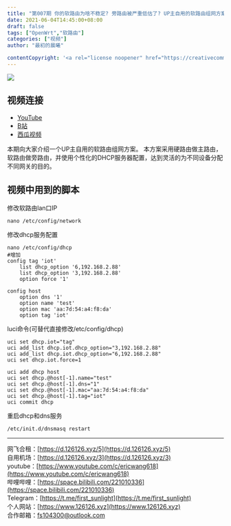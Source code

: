 ```yaml
---
title: "第007期 你的软路由为啥不稳定? 旁路由被严重低估了? UP主自用的软路由组网方案介绍"
date: 2021-06-04T14:45:00+08:00
draft: false
tags: ["OpenWrt","软路由"]
categories: ["视频"]
author: "最初的晨曦"

contentCopyright: '<a rel="license noopener" href="https://creativecommons.org/licenses/by-nc-sa/4.0/deed.zh" target="_blank">本文章采用 CC BY-NC-SA 4.0 许可协议</a>'
---
```


![](../../images/0088/0.jpg)
	
## 视频连接

- [YouTube](https://www.youtube.com/watch?v=KNbSW7Khe-o)  
- [B站](https://www.bilibili.com/video/BV1Tf4y1a7A7/)  
- [西瓜视频](https://www.ixigua.com/6997968194019426824)

本期向大家介绍一个UP主自用的软路由组网方案。
本方案采用硬路由做主路由，软路由做旁路由，并使用个性化的DHCP服务器配置，达到灵活的为不同设备分配不同网关的目的。

## 视频中用到的脚本

修改软路由lan口IP

```
nano /etc/config/network
```

修改dhcp服务配置

```
nano /etc/config/dhcp
#增加
config tag 'iot'
	list dhcp_option '6,192.168.2.88'
	list dhcp_option '3,192.168.2.88'
	option force '1'

config host
	option dns '1'
	option name 'test'
	option mac 'aa:7d:54:a4:f8:da'
	option tag 'iot'
```

luci命令(可替代直接修改/etc/config/dhcp)

```
uci set dhcp.iot="tag"
uci add_list dhcp.iot.dhcp_option="3,192.168.2.88"
uci add_list dhcp.iot.dhcp_option="6,192.168.2.88"
uci set dhcp.iot.force=1

uci add dhcp host
uci set dhcp.@host[-1].name="test"
uci set dhcp.@host[-1].dns="1"
uci set dhcp.@host[-1].mac="aa:7d:54:a4:f8:da"
uci set dhcp.@host[-1].tag="iot"
uci commit dhcp
```

重启dhcp和dns服务

```
/etc/init.d/dnsmasq restart
```

---

网飞合租：[https://d.126126.xyz/5](https://d.126126.xyz/5)  
自用机场：[https://d.126126.xyz/3](https://d.126126.xyz/3)  
youtube：[https://www.youtube.com/c/ericwang618](https://www.youtube.com/c/ericwang618)  
哔哩哔哩：[https://space.bilibili.com/221010336](https://space.bilibili.com/221010336)  
Telegram：[https://t.me/first_sunlight](https://t.me/first_sunlight)  
个人网站：[https://www.126126.xyz](https://www.126126.xyz)  
合作邮箱：fs104300@outlook.com